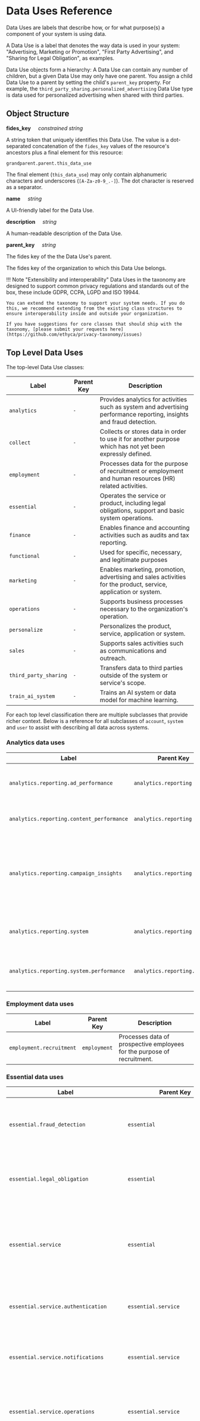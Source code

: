 # Data Uses Reference

Data Uses are labels that describe how, or for what purpose(s) a component of your system is using data.

A Data Use is a label that denotes the way data is used in your system: "Advertising, Marketing or Promotion", "First Party Advertising", and "Sharing for Legal Obligation", as examples.

Data Use objects form a hierarchy: A Data Use can contain any number of children, but a given Data Use may only have one parent. You assign a child Data Use to a parent by setting the child's `parent_key` property. For example, the `third_party_sharing.personalized_advertising` Data Use type is data used for personalized advertising when shared with third parties.

## Object Structure

**fides_key**<span class="required"/>&nbsp;&nbsp;&nbsp;&nbsp;&nbsp;_constrained string_

A string token that uniquely identifies this Data Use. The value is a dot-separated concatenation of the `fides_key` values of the resource's ancestors plus a final element for this resource:

`grandparent.parent.this_data_use`

The final element (`this_data_use`) may only contain alphanumeric characters and underscores (`[A-Za-z0-9_.-]`). The dot character is reserved as a separator.

**name**<span class="spacer"/>&nbsp;&nbsp;&nbsp;&nbsp;&nbsp;_string_

A UI-friendly label for the Data Use.

**description**<span class="spacer"/>&nbsp;&nbsp;&nbsp;&nbsp;&nbsp;_string_

A human-readable description of the Data Use.

**parent_key**<span class="spacer"/>&nbsp;&nbsp;&nbsp;&nbsp;&nbsp;_string_<span class="spacer"/>

The fides key of the the Data Use's parent.


The fides key of the organization to which this Data Use belongs.

!!! Note "Extensibility and interoperability"
    Data Uses in the taxonomy are designed to support common privacy regulations and standards out of the box, these include GDPR, CCPA, LGPD and ISO 19944.

    You can extend the taxonomy to support your system needs. If you do this, we recommend extending from the existing class structures to ensure interoperability inside and outside your organization.

    If you have suggestions for core classes that should ship with the taxonomy, [please submit your requests here](https://github.com/ethyca/privacy-taxonomy/issues)


## Top Level Data Uses

The top-level Data Use classes: 

| Label                                          | Parent Key                 | Description                                                                                          |
| ---                                            | ---                         | ---                                                                                                  |
|`analytics`                                     |`-`                         | Provides analytics for activities such as system and advertising performance reporting, insights and fraud detection.                                                                              |
|`collect`                                       |`-`                         | Collects or stores data in order to use it for another purpose which has not yet been expressly defined.                                                                                                     |
|`employment`                                   |`-`                         | Processes data for the purpose of recruitment or employment and human resources (HR) related activities.                                                                                                                  |
|`essential`                                   |`-`                         | Operates the service or product, including legal obligations, support and basic system operations.                                         |
|`finance`                                   |`-`                         | Enables finance and accounting activities such as audits and tax reporting.     
|`functional`                           |`-`                         |Used for specific, necessary, and legitimate purposes                                                                        |
|`marketing`                                       |`-`                         | Enables marketing, promotion, advertising and sales activities for the product, service, application or system.                                                                               |
|`operations`                               |`-`                         | Supports business processes necessary to the organization's operation.|
|`personalize`                               |`-`                         |Personalizes the product, service, application or system. |
|`sales`                               |`-`                         | Supports sales activities such as communications and outreach.|
|`third_party_sharing`                               |`-`                         | Transfers data to third parties outside of the system or service's scope.|
|`train_ai_system`                               |`-`                         | Trains an AI system or data model for machine learning.|


For each top level classification there are multiple subclasses that provide richer context.
Below is a reference for all subclasses of `account`, `system` and `user` to assist with describing all data across systems.

### Analytics data uses
| Label                                           | Parent Key                         | Description                                                                                          |
| ---                                             | ---                                | ---                                                                                                  |
|  `analytics.reporting.ad_performance`  |  `analytics.reporting`   |  Provides analytics for reporting of advertising performance.  |
|  `analytics.reporting.content_performance`  |  `analytics.reporting`   |  Analytics for reporting on content performance.  |
|  `analytics.reporting.campaign_insights`  |  `analytics.reporting`   |  Provides analytics for reporting of campaign insights related to advertising and promotion activities.  |
|  `analytics.reporting.system`  |  `analytics.reporting`   |  Provides analytics for reporting on system activity.  |
|  `analytics.reporting.system.performance`  |  `analytics.reporting.system`   |  Provides analytics for reporting on system performance.  |

### Employment data uses
| Label                                           | Parent Key                         | Description                                                                                          |
| ---                                             | ---                                | ---                                                                                                  |
|  `employment.recruitment`  |  `employment`   |  Processes data of prospective employees for the purpose of recruitment.  |

### Essential data uses
| Label                                           | Parent Key                         | Description                                                                                          |
| ---                                             | ---                                | ---                                                                                                  |
|  `essential.fraud_detection`  |  `essential`   |  Detects possible fraud or misuse of the product, service, application or system.  |
|  `essential.legal_obligation`  |  `essential`   |  Provides service to meet a legal or compliance obligation such as consent management.  |
|  `essential.service`  |  `essential`   |  Provides the essential product, service, application or system, without which the product/service would not be possible.  |
|  `essential.service.authentication`  |  `essential.service`   |  Authenticate users to the product, service, application or system.  |
|  `essential.service.notifications`  |  `essential.service`   |  Sends notifications about the product, service, application or system.  |
|  `essential.service.operations`  |  `essential.service`   |  Essential to ensure the operation of the product, service, application or system.  |
|  `essential.service.payment_processing`  |  `essential.service`   |  Essential to processes payments for the product, service, application or system.  |
|  `essential.service.security`  |  `essential.service`   |  Essential to provide security for the product, service, application or system  |
|  `essential.service.upgrades`  |  `essential.service`   |  Provides timely system upgrade information options.  |
|  `essential.service.notifications.email`  |  `essential.service.notifications`   |  Sends email notifications about the product, service, application or system.  |
|  `essential.service.notifications.sms`  |  `essential.service.notifications`   |  Sends SMS notifications about the product, service, application or system.  |
|  `essential.service.operations.support`  |  `essential.service.operations`   |  Provides support for the product, service, application or system.  |
|  `essential.service.operations.improve`  |  `essential.service.operations`   |  Essential to optimize and improve support for the product, service, application or system.  |

### Functional Data Uses

| Label                                           | Parent Key                         | Description                                                                                          |
| ---                                             | ---                                | ---                                                                                                  |
|  `functional.storage`  |  `functional`   |  Stores or accesses information from the device as needed when using a product, service, application, or system  |
|  `functional.service`  |  `functional`   |  Functions relating to provided services, products, applications or systems.  |
|  `functional.service.improve`  |  `functional.service`   |  Improves the specific product, service, application or system.  |

### Marketing Data Uses

| Label                                           | Parent Key                         | Description                                                                                          |
| ---                                             | ---                                | ---                                                                                                  |
|  `marketing.advertising`  |  `marketing`   |  Advertises or promotes the product, service, application or system and associated services.  |
|  `marketing.communications`  |  `marketing`   |  Uses combined channels to message and market to a customer, user or prospect.  |
|  `marketing.advertising.first_party`  |  `marketing.advertising`   |  Serves advertisements based on first party data collected or derived about the user.  |
|  `marketing.advertising.frequency_capping`  |  `marketing.advertising`   |  Restricts the number of times a specific advertisement is shown to an individual.  |
|  `marketing.advertising.negative_targeting`  |  `marketing.advertising`   |  Enforces rules used to ensure a certain audience or group is not targeted by advertising.  |
|  `marketing.advertising.profiling`  |  `marketing.advertising`   |  Creates audience profiles for the purpose of targeted advertising  |
|  `marketing.advertising.serving`  |  `marketing.advertising`   |  Essential to the delivery of advertising and content.  |
|  `marketing.advertising.third_party`  |  `marketing.advertising`   |  Serves advertisements based on data within the system or joined with data provided by 3rd parties.  |
|  `marketing.advertising.first_party.contextual`  |  `marketing.advertising.first_party`   |  Serves advertisements based on current content being viewed by the user of the system or service.  |
|  `marketing.advertising.first_party.targeted`  |  `marketing.advertising.first_party`   |  Targets advertisements based on data collected or derived about the user from use of the system.  |
|  `marketing.advertising.third_party.targeted`  |  `marketing.advertising.third_party`   |  Targets advertisements based on data within the system or joined with data provided by 3rd parties.  |
|  `marketing.communications.email`  |  `marketing.communications`   |  Sends email marketing communications.  |
|  `marketing.communications.sms`  |  `marketing.communications`   |  Sends SMS marketing communications.  |

### Personalize Data Uses
| Label                     | Parent Key                         | Description                                                                                    |
| ---                       | ---                                | ---                                                                                            |
|  `personalize.content`  |  `personalize`   |  Personalizes the content of the product, service, application or system.  |
|  `personalize.profiling`  |  `personalize`   |  Creates profiles for the purpose of serving content.  |
|  `personalize.system`  |  `personalize`   |  Personalizes the system.  |

### Third-Party Sharing Data Uses

| Label                     | Parent Key                         | Description                                                                                    |
| ---                       | ---                                | ---                                                                                            |
|  `third_party_sharing.legal_obligation`  |  `third_party_sharing`   |  Shares data for legal obligations, including contracts, applicable laws or regulations.  |

### Collection & AI Training Data Uses

In the case of `collection` and `train_ai_system`, you will see these have no subclasses at present however define very specific data use cases that should be captured in data processes if they occur.

| Label                | Parent Key  | Description                                                                                                                                                                          |
| ---                  | ---         | ---                                                                                                                                                                                  |
|`collect`             | `-`         | Collecting and storing data in order to use it for another purpose such as data training for ML.                                                                                     |
|`train_ai_system`     | `-`         | Training an AI system. Please note when this data use is specified, the method and degree to which a user may be directly identified in the resulting AI system should be appended.  |

